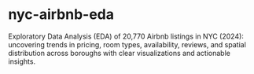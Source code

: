 # nyc-airbnb-eda
Exploratory Data Analysis (EDA) of 20,770 Airbnb listings in NYC (2024): uncovering trends in pricing, room types, availability, reviews, and spatial distribution across boroughs with clear visualizations and actionable insights.
